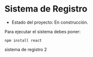 <h1> Sistema de Registro</h1>

- Estado del proyecto: En construcción.

Para ejecutar el sistema debes poner:

```npm install react```

sistema de registro 2

